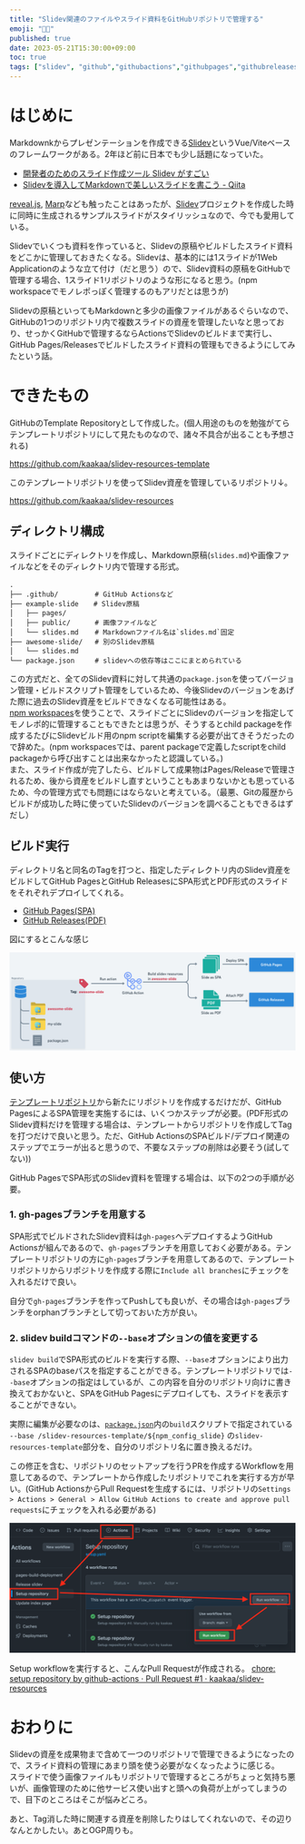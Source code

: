 ```yaml
---
title: "Slidev関連のファイルやスライド資料をGitHubリポジトリで管理する"
emoji: "👨‍💻"
published: true
date: 2023-05-21T15:30:00+09:00
toc: true
tags: ["slidev", "github","githubactions","githubpages","githubreleases"]
---
```



# はじめに

Markdownkからプレゼンテーションを作成できる[Slidev](https://sli.dev/)というVue/Viteベースのフレームワークがある。2年ほど前に日本でも少し話題になっていた。

* [開発者のためのスライド作成ツール Slidev がすごい](https://zenn.dev/ryo_kawamata/articles/introduce-slidev)
* [Slidevを導入してMarkdownで美しいスライドを書こう \- Qiita](https://qiita.com/loftkun/items/2fbeddc9449eb5d85dfd)

[reveal.js](https://marp.app/), [Marp](https://marp.app/)なども触ったことはあったが、[Slidev](https://sli.dev/)プロジェクトを作成した時に同時に生成されるサンプルスライドがスタイリッシュなので、今でも愛用している。

Slidevでいくつも資料を作っていると、Slidevの原稿やビルドしたスライド資料をどこかに管理しておきたくなる。Slidevは、基本的には1スライドが1Web Applicationのような立て付け（だと思う）ので、Slidev資料の原稿をGitHubで管理する場合、1スライド1リポジトリのような形になると思う。(npm workspaceでモノレポっぽく管理するのもアリだとは思うが)

Slidevの原稿といってもMarkdownと多少の画像ファイルがあるぐらいなので、GitHubの1つのリポジトリ内で複数スライドの資産を管理したいなと思っており、せっかくGitHubで管理するならActionsでSlidevのビルドまで実行し、GitHub Pages/Releasesでビルドしたスライド資料の管理もできるようにしてみたという話。

# できたもの

GitHubのTemplate Repositoryとして作成した。(個人用途のものを勉強がてらテンプレートリポジトリにして見たものなので、諸々不具合が出ることも予想される)

https://github.com/kaakaa/slidev-resources-template

このテンプレートリポジトリを使ってSlidev資産を管理しているリポジトリ↓。

https://github.com/kaakaa/slidev-resources


## ディレクトリ構成

スライドごとにディレクトリを作成し、Markdown原稿(`slides.md`)や画像ファイルなどをそのディレクトリ内で管理する形式。

```
.
├── .github/         # GitHub Actionsなど
├── example-slide  　# Slidev原稿
│   ├── pages/
│   ├── public/      # 画像ファイルなど
│   └── slides.md    # Markdownファイル名は`slides.md`固定
├── awesome-slide/   # 別のSlidev原稿
│   └── slides.md
└── package.json     # slidevへの依存等はここにまとめられている
```

この方式だと、全てのSlidev資料に対して共通の`package.json`を使ってバージョン管理・ビルドスクリプト管理をしているため、今後Slidevのバージョンをあげた際に過去のSlidev資産をビルドできなくなる可能性はある。  
[npm workspaces](https://docs.npmjs.com/cli/v7/using-npm/workspaces)を使うことで、スライドごとにSlidevのバージョンを指定してモノレポ的に管理することもできたとは思うが、そうするとchild packageを作成するたびにSlidevビルド用のnpm scriptを編集する必要が出てきそうだったので辞めた。(npm workspacesでは、parent packageで定義したscriptをchild packageから呼び出すことは出来なかったと認識している。)  
また、スライド作成が完了したら、ビルドして成果物はPages/Releaseで管理されるため、後から資産をビルドし直すということもあまりないかとも思っているため、今の管理方式でも問題にはならないと考えている。（最悪、Gitの履歴からビルドが成功した時に使っていたSlidevのバージョンを調べることもできるはずだし）

## ビルド実行

ディレクトリ名と同名のTagを打つと、指定したディレクトリ内のSlidev資産をビルドしてGitHub PagesとGitHub ReleasesにSPA形式とPDF形式のスライドをそれぞれデプロイしてくれる。

* [GitHub Pages(SPA)](https://kaakaa.github.io/slidev-resources/)
* [GitHub Releases(PDF)](https://github.com/kaakaa/slidev-resources/releases)

図にするとこんな感じ

![structure](https://raw.githubusercontent.com/kaakaa/slidev-resources-template/main/assets/structure.png)

## 使い方

[テンプレートリポジトリ](https://github.com/kaakaa/slidev-resources-template)から新たにリポジトリを作成するだけだが、GitHub PagesによるSPA管理を実施するには、いくつかステップが必要。(PDF形式のSlidev資料だけを管理する場合は、テンプレートからリポジトリを作成してTagを打つだけで良いと思う。ただ、GitHub ActionsのSPAビルド/デプロイ関連のステップでエラーが出ると思うので、不要なステップの削除は必要そう(試してない))

GitHub PagesでSPA形式のSlidev資料を管理する場合は、以下の2つの手順が必要。

### 1. gh-pagesブランチを用意する

SPA形式でビルドされたSlidev資料は`gh-pages`へデプロイするようGitHub Actionsが組んであるので、`gh-pages`ブランチを用意しておく必要がある。テンプレートリポジトリの方に`gh-pages`ブランチを用意してあるので、テンプレートリポジトリからリポジトリを作成する際に`Include all branches`にチェックを入れるだけで良い。

自分で`gh-pages`ブランチを作ってPushしても良いが、その場合は`gh-pages`ブランチをorphanブランチとして切っておいた方が良い。

### 2. slidev buildコマンドの`--base`オプションの値を変更する

`slidev build`でSPA形式のビルドを実行する際、`--base`オプションにより出力されるSPAのbaseパスを指定することができる。テンプレートリポジトリでは`--base`オプションの指定はしているが、この内容を自分のリポジトリ向けに書き換えておかないと、SPAをGitHub Pagesにデプロイしても、スライドを表示することができない。

実際に編集が必要なのは、[`package.json`](https://github.com/kaakaa/slidev-resources-template/blob/b04259db5c82da58e5b9dce3e22c8a5af062353a/package.json#L5)内の`build`スクリプトで指定されている `--base /slidev-resources-template/${npm_config_slide}` の`slidev-resources-template`部分を、自分のリポジトリ名に置き換えるだけ。

この修正を含む、リポジトリのセットアップを行うPRを作成するWorkflowを用意してあるので、テンプレートから作成したリポジトリでこれを実行する方が早い。(GitHub ActionsからPull Requestを生成するには、リポジトリの`Settings > Actions > General > Allow GitHub Actions to create and approve pull requests`にチェックを入れる必要がある)

![](https://raw.githubusercontent.com/kaakaa/slidev-resources-template/main/assets/run-setup-workflow.png)

Setup workflowを実行すると、こんなPull Requestが作成される。
[chore: setup repository by github\-actions · Pull Request \#1 · kaakaa/slidev\-resources](https://github.com/kaakaa/slidev-resources/pull/1/files#diff-7ae45ad102eab3b6d7e7896acd08c427a9b25b346470d7bc6507b6481575d519)

# おわりに

Slidevの資産を成果物まで含めて一つのリポジトリで管理できるようになったので、スライド資料の管理にあまり頭を使う必要がなくなったように感じる。  
スライドで使う画像ファイルもリポジトリで管理するところがちょっと気持ち悪いが、画像管理のために他サービス使い出すと頭への負荷が上がってしまうので、目下のところはそこが悩みどころ。

あと、Tag消した時に関連する資産を削除したりはしてくれないので、その辺りなんとかしたい。あとOGP周りも。
